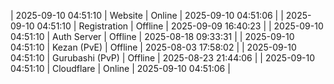 | 2025-09-10 04:51:10 | Website | Online | 2025-09-10 04:51:06 |
| 2025-09-10 04:51:10 | Registration | Offline | 2025-09-09 16:40:23 |
| 2025-09-10 04:51:10 | Auth Server | Offline | 2025-08-18 09:33:31 |
| 2025-09-10 04:51:10 | Kezan (PvE) | Offline | 2025-08-03 17:58:02 |
| 2025-09-10 04:51:10 | Gurubashi (PvP) | Offline | 2025-08-23 21:44:06 |
| 2025-09-10 04:51:10 | Cloudflare | Online | 2025-09-10 04:51:06 |
